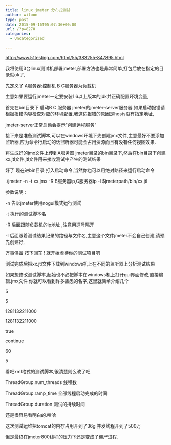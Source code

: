 ```yaml
---
title: linux jmeter 分布式测试
author: wiloon
type: post
date: 2015-09-16T05:07:36+00:00
url: /?p=8270
categories:
  - Uncategorized

---
```

http://www.51testing.com/html/55/383255-847895.html



我将使用3台linux测试机部署jmeter,部署方法也是非常简单,打包后放在指定的目录就ok了,
  
先定义了 A服务器:控制机 B C服务器为负载机
  
主意如果要运行jmeter一定要安装1.6以上版本的jdk并正确配置环境变量,
  
首先在bin目录下 启动B C 服务器 jmeter的jmeter-server服务器,如果启动报错请根据报错内容检查对应的环境配置,我这边报错的原因是hosts没有指定地址,
  
jmeter-server正常启动会提示"创建远程服务"
  
接下来是准备测试脚本,可以在windows环境下先创建jmx文件,主意最好不要添加监听器,应为命令行启动的话监听器可能会占用资源而且有没有任何视图效果.
  
将生成好的jmx文件上传到A服务器 jmeter目录的bin目录下,然后在bin目录下创建xx.jtl文件.jtl文件用来接收测试中产生的测试结果
  
好了 现在进bin目录 打入启动命令,当然你也可以用绝对路径来运行启动命令
  
./jmeter -n -t xx.jmx -R B服务器ip,C服务器ip -l $jmeterpath/bin/xx.jtl
  
参数说明 :
  
-n 告诉jmeter使用nogui模式运行测试
  
-t 执行的测试脚本名
  
-R 后面跟随负载机的ip地址 ,注意用逗号隔开
  
-l 后面跟着测试结果记录的路径与文件名,主意这个文件jmeter不会自己创建,请预先创建好,
  
万事俱备 按下回车 ! 就开始虐待你的测试项目吧

测试完成后把xx.jtl文件下载到windows机上在不同的监听器上分析测试结果
  
如果想修改测试脚本,起始也不必把脚本在windows机上打开gui界面修改,直接编辑.jmx文件 你就可以看到许多熟悉的名字,这里就简单介绍几个

</elementProp>
  
<stringProp name="ThreadGroup.num_threads">5</stringProp>
  
<stringProp name="ThreadGroup.ramp_time">5</stringProp>
  
<longProp name="ThreadGroup.start_time">1281132211000</longProp>
  
<longProp name="ThreadGroup.end_time">1281132211000</longProp>
  
<boolProp name="ThreadGroup.scheduler">true</boolProp>
  
<stringProp name="ThreadGroup.on\_sample\_error">continue</stringProp>
  
<stringProp name="ThreadGroup.duration">60</stringProp>
  
<stringProp name="ThreadGroup.delay">5</stringProp>
  
</ThreadGroup>

看吧xml格式的测试脚本,很清楚则么改了吧
  
ThreadGroup.num_threads 线程数
  
ThreadGroup.ramp_time 全部线程启动完成的时间
  
ThreadGroup.duration 测试的持续时间
  
还是很容易看明白的.哈哈

这次测试运维把tomcat的内存占用开到了36g 并发线程开到了500万
  
但是最终在jmeter800线程的压力下还是变成了僵尸进程.